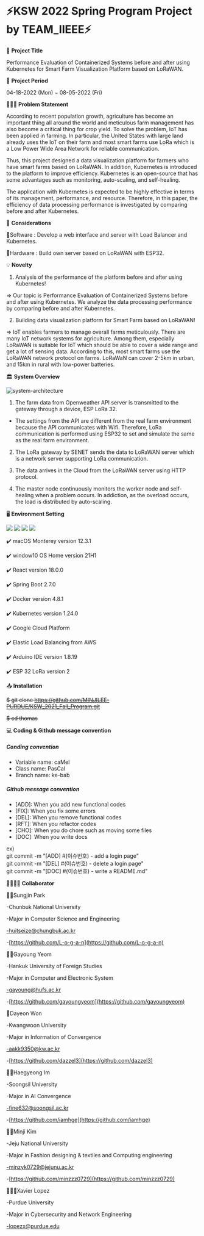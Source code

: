 # ⚡KSW 2022 Spring Program Project by TEAM_IIEEE⚡


📑 **Project Title**

Performance Evaluation of Containerized Systems before and after using Kubernetes for Smart Farm Visualization Platform based on LoRaWAN.

📅 **Project Period**

04-18-2022 (Mon) ~ 08-05-2022 (Fri)

🧖🏻‍♀️ **Problem Statement**

  According to recent population growth, agriculture has become an important thing all around the world and meticulous farm management has also become a critical thing for crop yield. To solve the problem, IoT has been applied in farming.
  In particular, the United States with large land already uses the IoT on their farm and most smart farms use LoRa which is a Low Power Wide Area Network for reliable communication. 
  
  Thus, this project designed a data visualization platform for farmers who have smart farms based on LoRaWAN. In addition, Kubernetes is introduced to the platform to improve efficiency. Kubernetes is an open-source that has some advantages such as monitoring, auto-scaling, and self-healing. 
  
  The application with Kubernetes is expected to be highly effective in terms of its management, performance, and resource. Therefore, in this paper, the efficiency of data processing performance is investigated by comparing before and after Kubernetes.


📖 **Considerations**

🥕Software : Develop a web interface and server with Load Balancer and Kubernetes. 

🥕Hardware : Build own server based on LoRaWAN with ESP32. 

💡 **Novelty**

1. Analysis of the performance of the platform before and after using Kubernetes!

=> Our topic is Performance Evaluation of Containerized Systems before and after using Kubernetes. We analyze the data processing performance by comparing before and after Kubernetes.

2. Building data visualization platform for Smart Farm based on LoRaWAN! 

=> IoT enables farmers to manage overall farms meticulously. There are many IoT network systems for agriculture. Among them, especially LoRaWAN is suitable for IoT which should be able to cover a wide range and get a lot of sensing data. According to this, most smart farms use the LoRaWAN network protocol on farms. LoRaWaN can cover 2-5km in urban, and 15km in rural with low-power batteries.

🏛 **System Overview**

![system-architecture](https://user-images.githubusercontent.com/42757774/182229585-ab2bb044-4714-4048-9c89-dab665c109f1.png)


1. The farm data from Openweather API server is transmitted to the gateway through a device, ESP LoRa 32.

- The settings from the API are different from the real farm environment because the API communicates with Wifi. Therefore, LoRa communication is performed using ESP32 to set and simulate the same as the real farm environment.

2. The LoRa gateway by SENET sends the data to LoRaWAN server which is a network server supporting LoRa communication.

3. The data arrives in the Cloud from the LoRaWAN server using HTTP protocol.

4. The master node continuously monitors the worker node and self-healing when a problem occurs. In addiction, as the overload occurs, the load is distributed by auto-scaling.

🖥️ **Environment Setting**
<p align="left">
  <img src="https://img.shields.io/badge/Kubernetes-black?logo=kubernetes"/>
  <img src="https://img.shields.io/badge/Docker-black?logo=docker"/>
  <img src="https://img.shields.io/badge/Spring-black?logo=spring"/>
  <img src="https://img.shields.io/badge/React-black?logo=react"/>
</p>

✔️ macOS Monterey version 12.3.1

✔️ window10 OS Home version 21H1

✔️ React version 18.0.0

✔️ Spring Boot 2.7.0

✔️ Docker version 4.8.1

✔️ Kubernetes version 1.24.0

✔️ Google Cloud Platform

✔️ Elastic Load Balancing from AWS

✔️ Arduino IDE version 1.8.19

✔️ ESP 32 LoRa version 2

📤 **Installation**

~~$ git clone https://github.com/MINJILEE-PURDUE/KSW_2021_Fall_Program.git~~

~~$ cd thomas~~


💻 **Coding & Github message convention**  
##### Conding convention
- Variable name: caMel
- Class name: PasCal
- Branch name: ke-bab

##### Github message convention
- [ADD]: When you add new functional codes 
- [FIX]: When you fix some errors
- [DEL]: When you remove functional codes
- [RFT]: When you refactor codes
- [CHO]: When you do chore such as moving some files 
- [DOC]: When you write docs  

ex)  
git commit -m "[ADD] #(이슈번호) - add a login page"  
git commit -m "[DEL] #(이슈번호) - delete a login page"  
git commit -m "[DOC] #(이슈번호) - write a README.md"  


👨‍👩‍👧‍👧 **Collaborator**

🧑‍💻Sungjin Park

-Chunbuk National University

-Major in Computer Science and Engineering

-huitseize@chungbuk.ac.kr

-[https://github.com/L-o-g-a-n](https://github.com/L-o-g-a-n)

🎅🏻Gayoung Yeom

-Hankuk University of Foreign Studies

-Major in Computer and Electronic System

-gayoung@hufs.ac.kr

-[https://github.com/gayoungyeom](https://github.com/gayoungyeom)

👰Dayeon Won

-Kwangwoon University

-Major in Information of Convergence

-aakk9350@kw.ac.kr

-[https://github.com/dazzel3](https://github.com/dazzel3)

👩‍🚀Haegyeong Im

-Soongsil University

-Major in AI Convergence

-fine632@soongsil.ac.kr

-[https://github.com/iamhge](https://github.com/iamhge)

👩‍💻Minji Kim

-Jeju National University

-Major in Fashion designing & textiles and Computing engineering

-minzyk0729@jejunu.ac.kr

-[https://github.com/minzzz0729](https://github.com/minzzz0729)

👨🏻‍💼Xavier Lopez

-Purdue University

-Major in Cybersecurity and Network Engineering

-lopezx@purdue.edu


